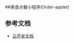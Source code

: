 ##美食点餐小程序(Order-applet)

## 参考文档

- [云开发文档](https://developers.weixin.qq.com/miniprogram/dev/wxcloud/basis/getting-started.html)

